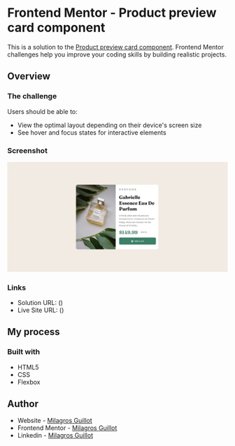 # Frontend Mentor - Product preview card component

This is a solution to the [Product preview card component](https://www.frontendmentor.io/challenges/product-preview-card-component-GO7UmttRfa). Frontend Mentor challenges help you improve your coding skills by building realistic projects. 

## Overview

### The challenge

Users should be able to:
- View the optimal layout depending on their device's screen size
- See hover and focus states for interactive elements


### Screenshot

![](./screenshot.jpg)

### Links

- Solution URL: ()
- Live Site URL: ()

## My process

### Built with

- HTML5
- CSS
- Flexbox

## Author

- Website - [Milagros Guillot](https://github.com/MilagrosGuillot)
- Frontend Mentor - [Milagros Guillot](https://www.frontendmentor.io/profile/MilagrosGuillot)
- Linkedin - [Milagros Guillot](https://www.linkedin.com/in/milagros-guillot-17936422b/)
